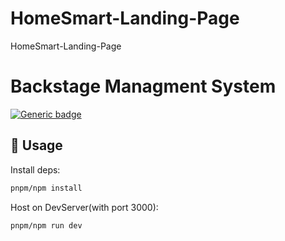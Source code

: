 # HomeSmart-Landing-Page
HomeSmart-Landing-Page

# Backstage Managment System
[![Generic badge](https://img.shields.io/badge/MadeWith-vanillajs|TailwindCSS-<COLOR>.svg)](https://github.com/Alexie7777/HomeSmart-Landing-Page)

## 📖 Usage
Install deps:
```bash
pnpm/npm install
```
Host on DevServer(with port 3000): 
```bash
pnpm/npm run dev
```
